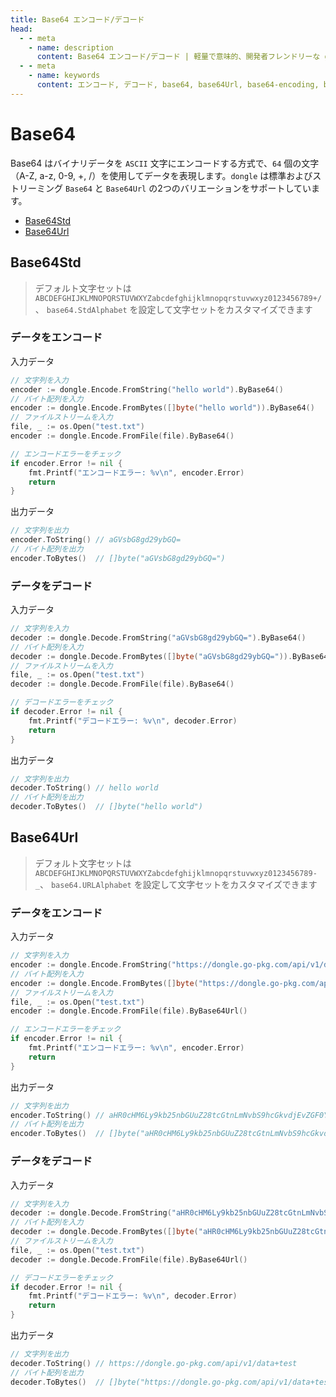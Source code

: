 ```yaml
---
title: Base64 エンコード/デコード
head:
  - - meta
    - name: description
      content: Base64 エンコード/デコード | 軽量で意味的、開発者フレンドリーな golang エンコーディング&暗号化ライブラリ
  - - meta
    - name: keywords
      content: エンコード, デコード, base64, base64Url, base64-encoding, base64-decoding, base64Url-encoding, base64Url-decoding
---
```


# Base64

Base64 はバイナリデータを `ASCII` 文字にエンコードする方式で、`64` 個の文字（A-Z, a-z, 0-9, +, /）を使用してデータを表現します。`dongle` は標準およびストリーミング `Base64` と `Base64Url` の2つのバリエーションをサポートしています。

- [Base64Std](#base64std)
- [Base64Url](#base64url)

## Base64Std
> デフォルト文字セットは `ABCDEFGHIJKLMNOPQRSTUVWXYZabcdefghijklmnopqrstuvwxyz0123456789+/`、
> `base64.StdAlphabet` を設定して文字セットをカスタマイズできます

### データをエンコード
入力データ

```go
// 文字列を入力
encoder := dongle.Encode.FromString("hello world").ByBase64()
// バイト配列を入力
encoder := dongle.Encode.FromBytes([]byte("hello world")).ByBase64()
// ファイルストリームを入力
file, _ := os.Open("test.txt")
encoder := dongle.Encode.FromFile(file).ByBase64()

// エンコードエラーをチェック
if encoder.Error != nil {
	fmt.Printf("エンコードエラー: %v\n", encoder.Error)
	return
}
```

出力データ

```go
// 文字列を出力
encoder.ToString() // aGVsbG8gd29ybGQ=
// バイト配列を出力
encoder.ToBytes()  // []byte("aGVsbG8gd29ybGQ=")
```

### データをデコード
入力データ

```go
// 文字列を入力
decoder := dongle.Decode.FromString("aGVsbG8gd29ybGQ=").ByBase64()
// バイト配列を入力
decoder := dongle.Decode.FromBytes([]byte("aGVsbG8gd29ybGQ=")).ByBase64()
// ファイルストリームを入力
file, _ := os.Open("test.txt")
decoder := dongle.Decode.FromFile(file).ByBase64()

// デコードエラーをチェック
if decoder.Error != nil {
	fmt.Printf("デコードエラー: %v\n", decoder.Error)
	return
}
```

出力データ

```go
// 文字列を出力
decoder.ToString() // hello world
// バイト配列を出力
decoder.ToBytes()  // []byte("hello world")
```

## Base64Url

> デフォルト文字セットは `ABCDEFGHIJKLMNOPQRSTUVWXYZabcdefghijklmnopqrstuvwxyz0123456789-_`、
> `base64.URLAlphabet` を設定して文字セットをカスタマイズできます

### データをエンコード
入力データ

```go
// 文字列を入力
encoder := dongle.Encode.FromString("https://dongle.go-pkg.com/api/v1/data+test").ByBase64Url()
// バイト配列を入力
encoder := dongle.Encode.FromBytes([]byte("https://dongle.go-pkg.com/api/v1/data+test")).ByBase64Url()
// ファイルストリームを入力
file, _ := os.Open("test.txt")
encoder := dongle.Encode.FromFile(file).ByBase64Url()

// エンコードエラーをチェック
if encoder.Error != nil {
	fmt.Printf("エンコードエラー: %v\n", encoder.Error)
	return
}
```

出力データ

```go
// 文字列を出力
encoder.ToString() // aHR0cHM6Ly9kb25nbGUuZ28tcGtnLmNvbS9hcGkvdjEvZGF0YSt0ZXN0
// バイト配列を出力
encoder.ToBytes()  // []byte("aHR0cHM6Ly9kb25nbGUuZ28tcGtnLmNvbS9hcGkvdjEvZGF0YSt0ZXN0")
```

### データをデコード
入力データ

```go
// 文字列を入力
decoder := dongle.Decode.FromString("aHR0cHM6Ly9kb25nbGUuZ28tcGtnLmNvbS9hcGkvdjEvZGF0YSt0ZXN0").ByBase64Url()
// バイト配列を入力
decoder := dongle.Decode.FromBytes([]byte("aHR0cHM6Ly9kb25nbGUuZ28tcGtnLmNvbS9hcGkvdjEvZGF0YSt0ZXN0")).ByBase64Url()
// ファイルストリームを入力
file, _ := os.Open("test.txt")
decoder := dongle.Decode.FromFile(file).ByBase64Url()

// デコードエラーをチェック
if decoder.Error != nil {
	fmt.Printf("デコードエラー: %v\n", decoder.Error)
	return
}
```

出力データ

```go
// 文字列を出力
decoder.ToString() // https://dongle.go-pkg.com/api/v1/data+test
// バイト配列を出力
decoder.ToBytes()  // []byte("https://dongle.go-pkg.com/api/v1/data+test")
```


